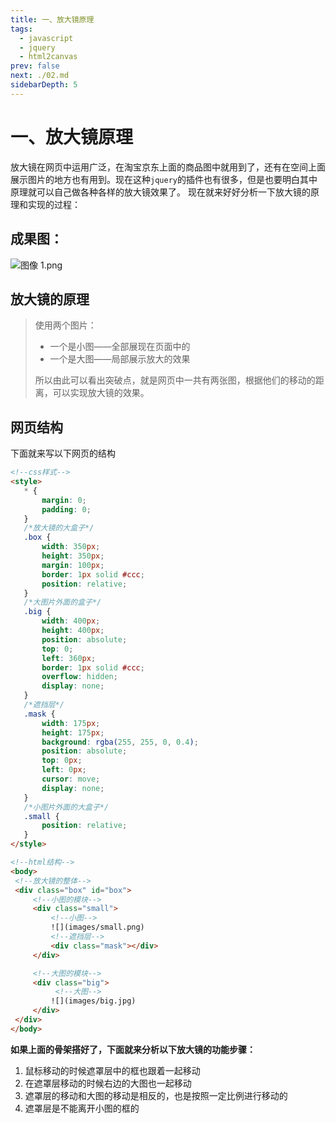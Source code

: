 ```yaml
---
title: 一、放大镜原理
tags: 
  - javascript
  - jquery
  - html2canvas
prev: false
next: ./02.md
sidebarDepth: 5
---
```

# 一、放大镜原理

放大镜在网页中运用广泛，在淘宝京东上面的商品图中就用到了，还有在空间上面展示图片的地方也有用到。现在这种`jquery`的插件也有很多，但是也要明白其中原理就可以自己做各种各样的放大镜效果了。
现在就来好好分析一下放大镜的原理和实现的过程：

## 成果图：
![图像 1.png](https://p3-juejin.byteimg.com/tos-cn-i-k3u1fbpfcp/4cc4e3c07d2641119f236064c28b5304~tplv-k3u1fbpfcp-zoom-1.image)

## 放大镜的原理
> 使用两个图片：
> - 一个是小图——全部展现在页面中的
> - 一个是大图——局部展示放大的效果
> 
>所以由此可以看出突破点，就是网页中一共有两张图，根据他们的移动的距离，可以实现放大镜的效果。

## 网页结构
下面就来写以下网页的结构
 ```html
<!--css样式-->
<style>
    * {
        margin: 0;
        padding: 0;
    }
    /*放大镜的大盒子*/
    .box {
        width: 350px;
        height: 350px;
        margin: 100px;
        border: 1px solid #ccc;
        position: relative;
    }
    /*大图片外面的盒子*/
    .big {
        width: 400px;
        height: 400px;
        position: absolute;
        top: 0;
        left: 360px;
        border: 1px solid #ccc;
        overflow: hidden;
        display: none;
    }
    /*遮挡层*/
    .mask {
        width: 175px;
        height: 175px;
        background: rgba(255, 255, 0, 0.4);
        position: absolute;
        top: 0px;
        left: 0px;
        cursor: move;
        display: none;
    }
    /*小图片外面的大盒子*/
    .small {
        position: relative;
    }
</style>

<!--html结构-->
<body>
  <!--放大镜的整体-->
  <div class="box" id="box">
      <!--小图的模块-->
      <div class="small">
          <!--小图-->
          ![](images/small.png)
          <!--遮挡层-->
          <div class="mask"></div>
      </div>

      <!--大图的模块-->
      <div class="big">
           <!--大图-->
          ![](images/big.jpg)
      </div>
  </div>
</body>
```


**如果上面的骨架搭好了，下面就来分析以下放大镜的功能步骤：**

1. 鼠标移动的时候遮罩层中的框也跟着一起移动
2. 在遮罩层移动的时候右边的大图也一起移动
3. 遮罩层的移动和大图的移动是相反的，也是按照一定比例进行移动的
4. 遮罩层是不能离开小图的框的

<Vssue :options="{ locale: 'zh' }"/>